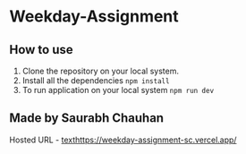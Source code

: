 # Weekday-Assignment

## How to use

1. Clone the repository on your local system.
2. Install all the dependencies `npm install`
3. To run application on your local system `npm run dev`

## Made by Saurabh Chauhan

Hosted URL - [text](https://weekday-assignment-sc.vercel.app/)https://weekday-assignment-sc.vercel.app/
